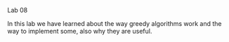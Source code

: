  Lab 08

In this lab we have learned about the way greedy algorithms work and the way to implement some, also why they are useful. 


